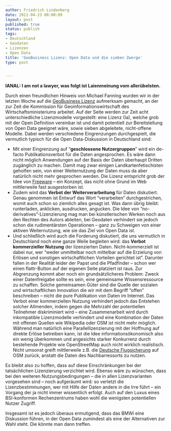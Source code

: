```yaml
---
author: Friedrich Lindenberg
date: 2011-04-23 08:00:09
layout: post
published: true
status: publish
tags:
- Deutschland
- Geodaten
- Lizenzen
- Open Data
title: 'GeoBusiness Lizenz: Open Data und die sieben Zwerge'
type: post


---
```


**IANAL: I am not a lawyer, was folgt ist Laienmeinung vom allerübelsten.**

Durch einen freundlichen Hinweis von Michael Fanning wurden wir in der letzten Woche auf die [GeoBusiness Lizenz](http://www.geolizenz.org/) aufmerksam gemacht, an der zur Zeit die Kommission für Geoinformationswirtschaft des Wirtschaftsministeriums arbeitet. Auf der Seite werden zur Zeit acht unterschiedliche Lizenzmodelle vorgestellt: eine Lizenz (Ia), welche grob mit der Open Definition vereinbar ist und damit potentiell zur Bereitstellung von Open Data geeignet wäre, sowie sieben abgeleitete, nicht-offene Modelle. Dabei werden verschiedene Eingrenzungen durchgespielt, die vermutlich typisch für die Open Data-Diskussion in Deutschland sind:

  * Mit einer Eingrenzung auf “**geschlossene Nutzergruppen**” wird ein de-facto Publikationsverbot für die Daten angesprochen. Es wäre dann nicht möglich Anwendungen auf der Basis der Daten überhaupt Dritten zugänglich zu machen. Damit mag zwar einigen Landkartenfetischisten geholfen sein, von einer Weiternutzung der Daten muss da aber natürlich nicht mehr gesprochen werden. Die Lizenz entspricht grob der Idee von [Freeware](http://de.wikipedia.org/wiki/Freeware) – ein Konzept, das nicht ohne Grund im Web mittlerweile fast ausgestorben ist.
  * Zudem wird das **Verbot der Weiterverarbeitung** für Daten diskutiert. Genau genommen ist Entwurf das Wort “verarbeiten” durchgestrichen, womit auch schon so ziemlich alles gesagt ist. Was dann übrig bleibt: runterladen, anklicken, ausdrucken, angucken. Die Idee von “no-derivatives”-Lizenzierung mag man bei künstlerischen Werken noch aus den Rechten des Autors ableiten, bei Geodaten verhindert sie jedoch schon die rudimentärsten Operationen – ganz zu Schweigen von einer aktiven Weiternutzung, wie sie das Ziel von Open Data ist.
  * Und schließlich wird auch die Forderung diskutiert, die uns vermutlich in Deutschland noch eine ganze Weile begleiten wird: das **Verbot kommerzieller Nutzung** der lizenzierten Daten. Nicht-kommerziell ist dabei nur, wer “weder unmittelbar noch mittelbar auf die Erzielung von Erlösen und sonstigen wirtschaftlichen Vorteilen gerichtet ist”. Darunter fallen in der Realität leider der Papst und die Pfadfinder – schon wer einen flattr-Button auf der eigenen Seite platziert ist raus. Zur Abgrenzung kommt aber noch ein grundsätzlicheres Problem: Zweck einer Datenfreigabe sollte es sein, eine gemeinsame Wissensressource zu schaffen. Solche gemeinsamen Güter sind die Quelle der sozialen und wirtschaftlichen Innovation die wir mit dem Begriff “offen” beschreiben – nicht die pure Publikation von Daten im Internet. Das Verbot einer kommerziellen Nutzung verhindert jedoch das Entstehen solcher Allmenden, indem gegen die Mehrzahl der potentiellen Teilnehmer diskriminiert wird – eine Zusammenarbeit wird durch inkompatible Lizenzmodelle verhindert und eine Kombination der Daten mit offenen Quellen wie Wikipedia oder OSM ist nicht mehr möglich. Während man natürlich eine Parallellizenzierung mit der Hoffnung auf direkte Erlöse betreiben kann, ist die Idee informationsökonomisch also ein wenig überkommen und angesichts starker Konkurrenz durch bestehende Projekte wie OpenStreetMap auch nicht wirklich realistisch. Nicht umsonst greift mittlerweile z.B. die [Deutsche Flugsicherung](http://www.dfs.de/dfs/internet_2008/module/fliegen_und_umwelt/deutsch/fliegen_und_umwelt/flugverlaeufe/index.html) auf OSM zurück, anstatt die Daten des Nachbarressorts zu nutzen.

Es bleibt also zu hoffen, dass auf diese Einschränkungen bei der tatsächlichen Lizenzierung verzichtet wird. Ebenso wäre zu wünschen, dass bei den weiteren Nutzungsbedingungen – die in allen Lizenzvarianten vorgesehen sind – noch aufgeräumt wird: so verletzt die Lizenzbestimmungen, wer mit Hilfe der Daten andere in die Irre führt – ein Vorgang der ja nicht immer wissentlich erfolgt. Auch auf den Luxus eines BSI-konformen Rechenzentrums haben wohl die wenigsten potentiellen Nutzer Zugriff.

Insgesamt ist es jedoch überaus ermutigend, dass das BMWi eine Diskussion führen, in der Open Data zumindest als eine der Alternativen zur Wahl steht. Die könnte man dann treffen.